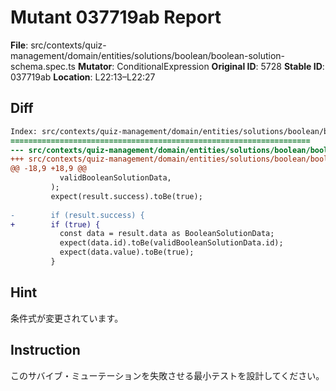 # Mutant 037719ab Report

**File**: src/contexts/quiz-management/domain/entities/solutions/boolean/boolean-solution-schema.spec.ts
**Mutator**: ConditionalExpression
**Original ID**: 5728
**Stable ID**: 037719ab
**Location**: L22:13–L22:27

## Diff

```diff
Index: src/contexts/quiz-management/domain/entities/solutions/boolean/boolean-solution-schema.spec.ts
===================================================================
--- src/contexts/quiz-management/domain/entities/solutions/boolean/boolean-solution-schema.spec.ts	original
+++ src/contexts/quiz-management/domain/entities/solutions/boolean/boolean-solution-schema.spec.ts	mutated #5728
@@ -18,9 +18,9 @@
           validBooleanSolutionData,
         );
         expect(result.success).toBe(true);
 
-        if (result.success) {
+        if (true) {
           const data = result.data as BooleanSolutionData;
           expect(data.id).toBe(validBooleanSolutionData.id);
           expect(data.value).toBe(true);
         }
```

## Hint

条件式が変更されています。

## Instruction

このサバイブ・ミューテーションを失敗させる最小テストを設計してください。
